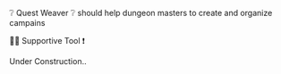 ❔ Quest Weaver ❔ should help dungeon masters to create and organize campains

👷‍♂️ Supportive Tool ❗

Under Construction..

